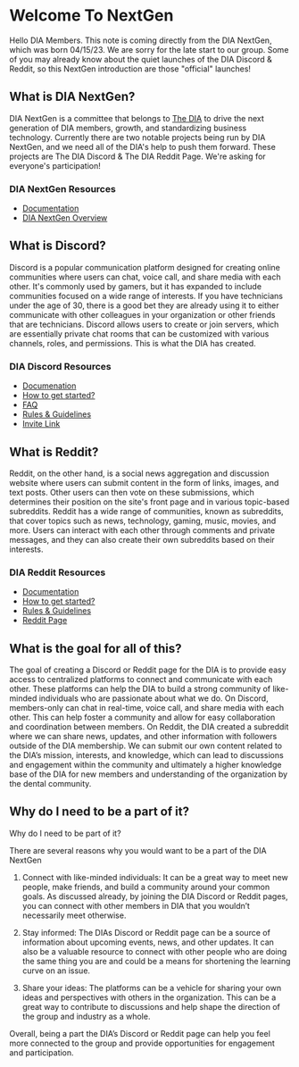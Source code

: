 
# Welcome To NextGen
Hello DIA Members. This note is coming directly from the DIA NextGen, which was born 04/15/23. We are sorry for the late start to our group. Some of you may already know about the quiet launches of the DIA Discord & Reddit, so this NextGen introduction are those "official" launches!

## What is DIA NextGen?
DIA NextGen is a committee that belongs to [The DIA](https://dentalintegrators.org/) to drive the next generation of DIA members, growth, and standardizing business technology. Currently there are two notable projects being run by DIA NextGen, and we need all of the DIA's help to push them forward. These projects are The DIA Discord & The DIA Reddit Page. We're asking for everyone's participation!

### DIA NextGen Resources
- [Documentation](https://github.com/DTC-Inc/diadocs/blob/main/dia-nextgen/DIA%20NextGen%20Overview.md)
- [DIA NextGen Overview](https://github.com/DTC-Inc/diadocs/blob/main/dia-nextgen/DIA%20NextGen%20Overview.md)

## What is Discord?
Discord is a popular communication platform designed for creating online communities where users can chat, voice call, and share media with each other. It's commonly used by gamers, but it has expanded to include communities focused on a wide range of interests. If you have technicians under the age of 30, there is a good bet they are already using it to either communicate with other colleagues in your organization or other friends that are technicians.  Discord allows users to create or join servers, which are essentially private chat rooms that can be customized with various channels, roles, and permissions.  This is what the DIA has created.

### DIA Discord Resources
- [Documenation](https://github.com/DTC-Inc/diadocs/tree/main/DIA%20Discord)
- [How to get started?](https://github.com/DTC-Inc/diadocs/blob/main/dia-discord/dia-discord-how-to-get-started.md)
- [FAQ](https://github.com/DTC-Inc/diadocs/blob/main/dia-discord/dia-discord-faq.md)
- [Rules & Guidelines](https://github.com/DTC-Inc/diadocs/blob/main/DIA%20Discord/DIA%20Discord%20Guidelines.md)
- [Invite Link](https://discord.gg/btMnH7GqMa)

## What is Reddit?
Reddit, on the other hand, is a social news aggregation and discussion website where users can submit content in the form of links, images, and text posts. Other users can then vote on these submissions, which determines their position on the site's front page and in various topic-based subreddits. Reddit has a wide range of communities, known as subreddits, that cover topics such as news, technology, gaming, music, movies, and more. Users can interact with each other through comments and private messages, and they can also create their own subreddits based on their interests.

### DIA Reddit Resources
- [Documentation](https://github.com/DTC-Inc/diadocs/tree/main/dia-reddit)
- [How to get started?](https://github.com/DTC-Inc/diadocs/blob/main/dia-reddit/dia-reddit-how-to-get-started.md)
- [Rules & Guidelines](https://github.com/DTC-Inc/diadocs/blob/main/dia-reddit/dia-reddit-overview.md)
- [Reddit Page](https://www.reddit.com/r/diaus)

## What is the goal for all of this?
The goal of creating a Discord or Reddit page for the DIA is to provide easy access to centralized platforms to connect and communicate with each other.  These platforms can help the DIA to build a strong community of like-minded individuals who are passionate about what we do.
On Discord, members-only can chat in real-time, voice call, and share media with each other. This can help foster a community and allow for easy collaboration and coordination between members.
On Reddit, the DIA created a subreddit where we can share news, updates, and other information with followers outside of the DIA membership. We can submit our own content related to the DIA’s mission, interests, and knowledge, which can lead to discussions and engagement within the community and ultimately a higher knowledge base of the DIA for new members and understanding of the organization by the dental community.


## Why do I need to be a part of it?
Why do I need to be part of it?

There are several reasons why you would want to be a part of the DIA NextGen
1)	Connect with like-minded individuals: It can be a great way to meet new people, make friends, and build a community around your common goals.  As discussed already, by joining the DIA Discord or Reddit pages, you can connect with other members in DIA that you wouldn’t necessarily meet otherwise. 

2)	Stay informed: The DIAs Discord or Reddit page can be a source of information about upcoming events, news, and other updates. It can also be a valuable resource to connect with other people who are doing the same thing you are and could be a means for shortening the learning curve on an issue.

3)	Share your ideas: The platforms can be a vehicle for sharing your own ideas and perspectives with others in the organization. This can be a great way to contribute to discussions and help shape the direction of the group and industry as a whole.

Overall, being a part the DIA’s Discord or Reddit page can help you feel more connected to the group and provide opportunities for engagement and participation.
